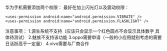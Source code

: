 华为手机需要添加两个权限：
<uses-permission android:name="android.permission.INTERNET" />
<uses-permission android:name="com.huawei.android.launcher.permission.CHANGE_BADGE" />
最好在加上闪光灯以及震动权限：
 <!--闪光的灯以及震动权限-->
    <uses-permission android:name="android.permission.VIBRATE" />
    <uses-permission android:name="android.permission.FLASHLIGHT" />
注意事项：
  1.源生系统不支持（应该只会显示一个红色圆点不会显示具体数字 具体待测试）
  2.魅族不支持该功能
  3.oppo需要申请（一般的小应用就别考虑的需要日活跃高于一定量）
  4.vivo需要与厂商合作
